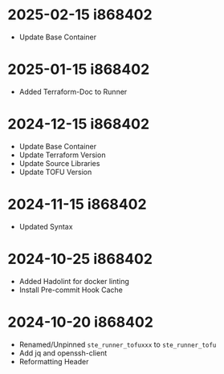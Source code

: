 # 2025-02-15 i868402
* Update Base Container

# 2025-01-15 i868402
* Added Terraform-Doc to Runner

# 2024-12-15 i868402
* Update Base Container
* Update Terraform Version
* Update Source Libraries
* Update TOFU Version

# 2024-11-15 i868402
* Updated Syntax

# 2024-10-25 i868402
* Added Hadolint for docker linting
* Install Pre-commit Hook Cache

# 2024-10-20 i868402
* Renamed/Unpinned `ste_runner_tofuxxx` to `ste_runner_tofu`
* Add jq and openssh-client
* Reformatting Header

